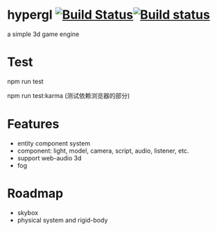 # hypergl [![Build Status](https://travis-ci.org/laopo001/hypergl.svg?branch=master)](https://travis-ci.org/laopo001/hypergl)[![Build status](https://ci.appveyor.com/api/projects/status/j1lt85wxmd0ok3il/branch/master?svg=true)](https://ci.appveyor.com/project/laopo001/hypergl/branch/master)

a simple 3d game engine

# Test

npm run test 

npm run test:karma (测试依赖浏览器的部分)

# Features
 * entity component system 
 * component: light, model, camera, script, audio, listener, etc.
 * support web-audio 3d 
 * fog

# Roadmap
 * skybox
 * physical system and rigid-body